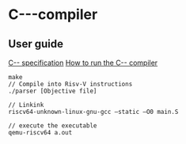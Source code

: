 # C---compiler

## User guide
[C-- specification](https://drive.google.com/open?id=1fDOG22i7T0gWgDJa5OIcPI_vEhp8piLS)
[How to run the C-- compiler](https://drive.google.com/open?id=1Svh4KGCF8Rl0LODhdUdvnog7Vwddga4x)

```
make
// Compile into Risv-V instructions
./parser [Objective file]

// Linkink
riscv64-unknown-linux-gnu-gcc –static –O0 main.S

// execute the executable
qemu-riscv64 a.out
```
